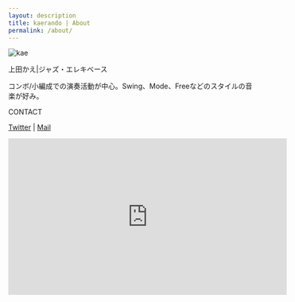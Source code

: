 ```yaml
---
layout: description
title: kaerando | About
permalink: /about/
---
```


![kae](https://pbs.twimg.com/media/FyhCimYacAUWSId?format=jpg&name=medium)

上田かえ|ジャズ・エレキベース

コンボ/小編成での演奏活動が中心。Swing、Mode、Freeなどのスタイルの音楽が好み。

CONTACT

[Twitter](https://twitter.com/kaerando)
|
[Mail](<mailto:fcccp@outlook.jp>)

<iframe width="560" height="315" src="https://www.youtube.com/embed/cm6MjBM2vrY" title="YouTube video player" frameborder="0" allow="accelerometer; autoplay; clipboard-write; encrypted-media; gyroscope; picture-in-picture; web-share" allowfullscreen></iframe>
